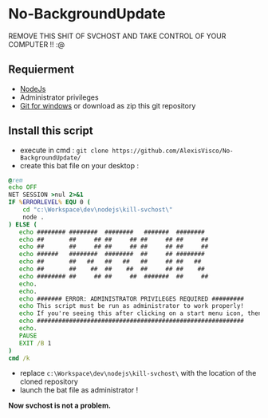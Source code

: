 # No-BackgroundUpdate
REMOVE THIS SHIT OF SVCHOST AND TAKE CONTROL OF YOUR COMPUTER !! :@

## Requierment

- [NodeJs](https://nodejs.org/dist/v8.8.1/node-v8.8.1-x64.msi)
- Administrator privileges
- [Git for windows](https://github.com/git-for-windows/git/releases/download/v2.14.3.windows.1/Git-2.14.3-64-bit.exe) or download as zip this git repository

## Install this script

- execute in cmd : `git clone https://github.com/AlexisVisco/No-BackgroundUpdate/`
- create this bat file on your desktop :
```bat
@rem
echo OFF
NET SESSION >nul 2>&1
IF %ERRORLEVEL% EQU 0 (
    cd "c:\Workspace\dev\nodejs\kill-svchost\"
    node .
) ELSE (
   echo ######## ########  ########   #######  ########  
   echo ##       ##     ## ##     ## ##     ## ##     ## 
   echo ##       ##     ## ##     ## ##     ## ##     ## 
   echo ######   ########  ########  ##     ## ########  
   echo ##       ##   ##   ##   ##   ##     ## ##   ##   
   echo ##       ##    ##  ##    ##  ##     ## ##    ##  
   echo ######## ##     ## ##     ##  #######  ##     ## 
   echo.
   echo.
   echo ####### ERROR: ADMINISTRATOR PRIVILEGES REQUIRED #########
   echo This script must be run as administrator to work properly!  
   echo If you're seeing this after clicking on a start menu icon, then right click on the shortcut and select "Run As Administrator".
   echo ##########################################################
   echo.
   PAUSE
   EXIT /B 1
)
cmd /k
```
- replace `c:\Workspace\dev\nodejs\kill-svchost\` with the location of the cloned repository
- launch the bat file as administrator !

**Now svchost is not a problem.**
